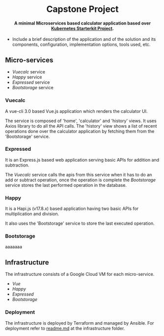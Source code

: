 <h1 align="center">
  <br>
  Capstone Project
  <br>
</h1>

<h4 align="center">A minimal Microservices based calculator application based over <a href="https://github.com/khandelwal-arpit/kubernetes-starterkit" target="_blank">Kubernetes Starterkit Project</a>.</h4>

* Include a brief description of the application and of the solution and its components, configuration, implementation options, tools used, etc.



## Micro-services ##

* *Vuecalc* service
* *Happy* service
* *Expressed* service
* *Bootstorage* service

### Vuecalc ###
A vue-cli 3.0 based Vue.js application which renders the calculator UI.

The service is composed of 'home', 'calculator' and 'history' views. It uses Axios library to do all the API calls. The 'history' view shows a list of recent operations done over the calculator application by fetching them from the 'Bootstorage' service.

### Expressed ###
It is an Express.js based web application serving basic APIs for addition and subtraction. 

The _Vuecalc_ service calls the apis from this service when it has to do an add or subtract operation, once the operation is complete the _Bootstorage_ service stores the last performed operation in the database.

### Happy ###
It is a Hapi.js (v17.8.x) based application having two basic APIs for multiplication and division.

It also uses the 'Bootstorage' service to store the last executed operation.

### Bootstorage ###
aaaaaaa


## Infrastructure ##

The infrastructure consists of a Google Cloud VM for each micro-service.
* *Vue*
* *Happy*
* *Expressed*
* *Bootstorage*

### Deployment ###
The infrastructure is deployed by Terraform and managed by Ansible. For deployment refer to [readme.md](https://github.com/khandelwal-arpit/kubernetes-starterkit/blob/master/happy/readme.md) at the infrastructure folder.

